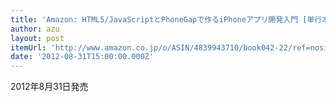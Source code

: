 ```yaml
---
title: 'Amazon: HTML5/JavaScriptとPhoneGapで作るiPhoneアプリ開発入門 [単行本（ソフトカバー）]: 富田 宏昭'
author: azu
layout: post
itemUrl: 'http://www.amazon.co.jp/o/ASIN/4839943710/book042-22/ref=nosim'
date: '2012-08-31T15:00:00.000Z'
---
```

2012年8月31日発売
